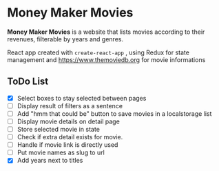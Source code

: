 # Money Maker Movies

**Money Maker Movies** is a website that lists movies according to their revenues, filterable by years and genres.

React app created with `create-react-app` , using Redux for state management
and https://www.themoviedb.org for movie informations

## ToDo List

- [x] Select boxes to stay selected between pages
- [ ] Display result of filters as a sentence
- [ ] Add "hmm that could be" button to save movies in a localstorage list
- [ ] Display movie details on detail page
- [ ] Store selected movie in state
- [ ] Check if extra detail exists for movie.
- [ ] Handle if movie link is directly used
- [ ] Put movie names as slug to url
- [x] Add years next to titles
